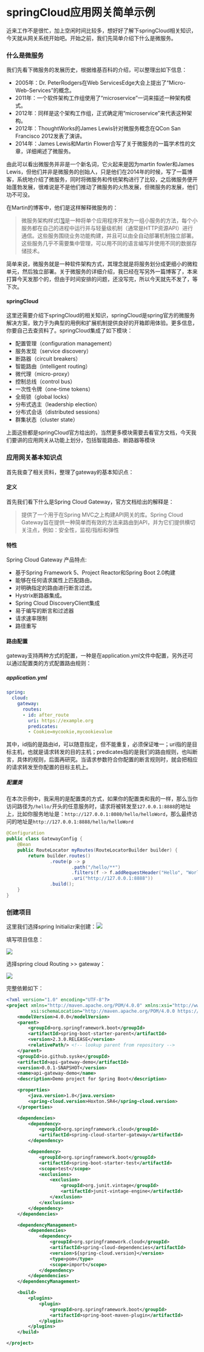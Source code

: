 # springCloud应用网关简单示例

近来工作不是很忙，加上空闲时间比较多，想好好了解下springCloud相关知识，今天就从网关系统开始吧。开始之前，我们先简单介绍下什么是微服务。

### 什么是微服务

我们先看下微服务的发展历史，根据维基百科的介绍，可以整理出如下信息：

- 2005年：Dr. PeterRodgers在Web ServicesEdge大会上提出了“Micro-Web-Services”的概念。
- 2011年：一个软件架构工作组使用了“microservice”一词来描述一种架构模式。
- 2012年：同样是这个架构工作组，正式确定用“microservice”来代表这种架构。
- 2012年：ThoughtWorks的James Lewis针对微服务概念在QCon San Francisco 2012发表了演讲。
- 2014年：James Lewis和Martin Flower合写了关于微服务的一篇学术性的文章，详细阐述了微服务。

由此可以看出微服务并非是一个新名词，它火起来是因为martin fowler和James Lewis，但他们并非是微服务的创始人，只是他们在2014年的时候，写了一篇博客，系统地介绍了微服务，同时将微服务和传统架构进行了比较，之后微服务便开始蓬勃发展，很难说是不是他们推动了微服务的火热发展，但微服务的发展，他们功不可没。

在Martin的博客中，他们是这样解释微服务的：

> 微服务架构样式[[1\]](https://martinfowler.com/articles/microservices.html#footnote-etymology)是一种将单个应用程序开发为一组小服务的方法，每个小服务都在自己的进程中运行并与轻量级机制（通常是HTTP资源API）进行通信。这些服务围绕业务功能构建，并且可以由全自动部署机制独立部署。这些服务几乎不需要集中管理，可以用不同的语言编写并使用不同的数据存储技术。

简单来说，微服务就是一种软件架构方式，其理念就是将服务划分成更细小的微粒单元，然后独立部署。关于微服务的详细介绍，我已经在写另外一篇博客了，本来打算今天发那个的，但由于时间安排的问题，还没写完，所以今天就先不发了，等下次。

#### springCloud

这里还需要介绍下springCloud的相关知识，springCloud是spring官方的微服务解决方案，致力于为典型的用例和扩展机制提供良好的开箱即用体验。更多信息，你要自己去查资料了。springCloud集成了如下模块：

- 配置管理（configuration management）
- 服务发现（service discovery）
- 断路器（circuit breakers）
- 智能路由（intelligent routing）
- 微代理（micro-proxy）
- 控制总线（control bus）
- 一次性令牌（one-time tokens）
- 全局锁（global locks）
- 分布式选主（leadership election）
- 分布式会话（distributed sessions）
- 群集状态（cluster state）

上面这些都是springCloud官方给出的，当然更多模块需要去看官方文档，今天我们要讲的应用网关从功能上划分，包括智能路由、断路器等模块

### 应用网关基本知识点

首先我查了相关资料，整理了gateway的基本知识点：

#### 定义

首先我们看下什么是Spring Cloud Gateway，官方文档给出的解释是：

> 提供了一个用于在Spring MVC之上构建API网关的库。Spring Cloud Gateway旨在提供一种简单而有效的方法来路由到API，并为它们提供横切关注点，例如：安全性，监视/指标和弹性

#### 特性

Spring Cloud Gateway 产品特点:

- 基于Spring Framework 5、Project Reactor和Spring Boot 2.0构建
- 能够在任何请求属性上匹配路由。
- 对明确指定的路由进行断言过滤。
- Hystrix断路器集成。
- Spring Cloud DiscoveryClient集成
- 易于编写的断言和过滤器
- 请求速率限制
- 路径重写

#### 路由配置

gateway支持两种方式的配置，一种是在application.yml文件中配置，另外还可以通过配置类的方式配置路由规则：

##### application.yml

```yaml
spring:
  cloud:
    gateway:
      routes:
      - id: after_route
        uri: https://example.org
        predicates:
        - Cookie=mycookie,mycookievalue
```

其中，id指的是路由id，可以随意指定，但不能重复，必须保证唯一；uri指的是目标主机，也就是请求转发的目的主机；predicates指的是我们的路由规则，也叫断言，具体的规则，后面再研究。当请求参数符合你配置的断言规则时，就会把相应的请求转发至你配置的目标主机上。

##### 配置类

在本次示例中，我采用的是配置类的方式，如果你的配置类和我的一样，那么当你访问路径为`/hello/`开头的任意服务时，请求将被转发至`127.0.0.1:8888`的地址上，比如你服务地址是：`http://127.0.0.1:8080/hello/helloWord`，那么最终访问的地址是``http://127.0.0.1:8888/hello/helloWord``

```java
@Configuration
public class GatewayConfig {
    @Bean
    public RouteLocator myRoutes(RouteLocatorBuilder builder) {
        return builder.routes()
                .route(p -> p
                        .path("/hello/**")
                        .filters(f -> f.addRequestHeader("Hello", "World"))
                        .uri("http://127.0.0.1:8888"))
                .build();
    }
}
```



### 创建项目

这里我们选择spring Initializr来创建：![](https://gitee.com/sysker/picBed/raw/master/images/20200520153630.png)

填写项目信息：

![](https://gitee.com/sysker/picBed/raw/master/images/20200520153802.png)

选择spring cloud Routing >> gateway：

![](https://gitee.com/sysker/picBed/raw/master/images/20200520153839.png)

完整依赖如下：

```xml
<?xml version="1.0" encoding="UTF-8"?>
<project xmlns="http://maven.apache.org/POM/4.0.0" xmlns:xsi="http://www.w3.org/2001/XMLSchema-instance"
         xsi:schemaLocation="http://maven.apache.org/POM/4.0.0 https://maven.apache.org/xsd/maven-4.0.0.xsd">
    <modelVersion>4.0.0</modelVersion>
    <parent>
        <groupId>org.springframework.boot</groupId>
        <artifactId>spring-boot-starter-parent</artifactId>
        <version>2.3.0.RELEASE</version>
        <relativePath/> <!-- lookup parent from repository -->
    </parent>
    <groupId>io.github.syske</groupId>
    <artifactId>api-gateway-demo</artifactId>
    <version>0.0.1-SNAPSHOT</version>
    <name>api-gateway-demo</name>
    <description>Demo project for Spring Boot</description>

    <properties>
        <java.version>1.8</java.version>
        <spring-cloud.version>Hoxton.SR4</spring-cloud.version>
    </properties>

    <dependencies>
        <dependency>
            <groupId>org.springframework.cloud</groupId>
            <artifactId>spring-cloud-starter-gateway</artifactId>
        </dependency>

        <dependency>
            <groupId>org.springframework.boot</groupId>
            <artifactId>spring-boot-starter-test</artifactId>
            <scope>test</scope>
            <exclusions>
                <exclusion>
                    <groupId>org.junit.vintage</groupId>
                    <artifactId>junit-vintage-engine</artifactId>
                </exclusion>
            </exclusions>
        </dependency>
    </dependencies>

    <dependencyManagement>
        <dependencies>
            <dependency>
                <groupId>org.springframework.cloud</groupId>
                <artifactId>spring-cloud-dependencies</artifactId>
                <version>${spring-cloud.version}</version>
                <type>pom</type>
                <scope>import</scope>
            </dependency>
        </dependencies>
    </dependencyManagement>

    <build>
        <plugins>
            <plugin>
                <groupId>org.springframework.boot</groupId>
                <artifactId>spring-boot-maven-plugin</artifactId>
            </plugin>
        </plugins>
    </build>

</project>
```

